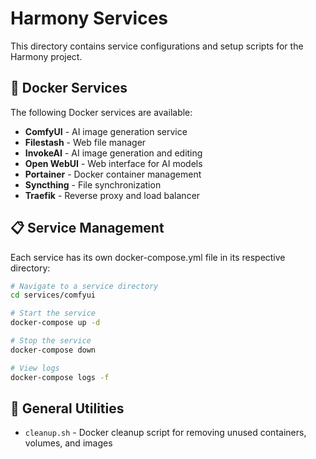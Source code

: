 # Harmony Services

This directory contains service configurations and setup scripts for the Harmony project.

## 🐳 Docker Services

The following Docker services are available:

- **ComfyUI** - AI image generation service
- **Filestash** - Web file manager
- **InvokeAI** - AI image generation and editing
- **Open WebUI** - Web interface for AI models
- **Portainer** - Docker container management
- **Syncthing** - File synchronization
- **Traefik** - Reverse proxy and load balancer

## 📋 Service Management

Each service has its own docker-compose.yml file in its respective directory:

```bash
# Navigate to a service directory
cd services/comfyui

# Start the service
docker-compose up -d

# Stop the service
docker-compose down

# View logs
docker-compose logs -f
```

## 🔧 General Utilities

- `cleanup.sh` - Docker cleanup script for removing unused containers, volumes, and images 
